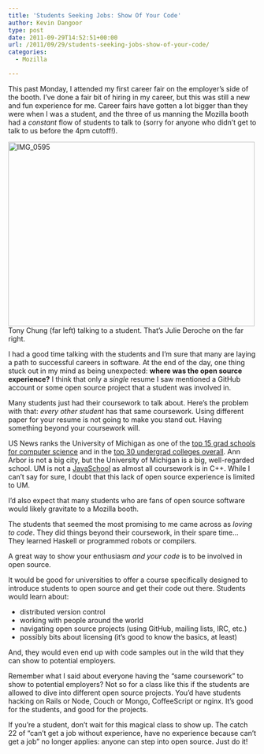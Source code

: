 ```yaml
---
title: 'Students Seeking Jobs: Show Of Your Code'
author: Kevin Dangoor
type: post
date: 2011-09-29T14:52:51+00:00
url: /2011/09/29/students-seeking-jobs-show-of-your-code/
categories:
  - Mozilla

---
```

This past Monday, I attended my first career fair on the employer&#8217;s side of the booth. I&#8217;ve done a fair bit of hiring in my career, but this was still a new and fun experience for me. Career fairs have gotten a lot bigger than they were when I was a student, and the three of us manning the Mozilla booth had a _constant_ flow of students to talk to (sorry for anyone who didn&#8217;t get to talk to us before the 4pm cutoff!).

[<img src="http://farm7.static.flickr.com/6178/6189125004_a938f03dfe.jpg" width="500" height="374" alt="IMG_0595" />][1]  
Tony Chung (far left) talking to a student. That&#8217;s Julie Deroche on the far right.

I had a good time talking with the students and I&#8217;m sure that many are laying a path to successful careers in software. At the end of the day, one thing stuck out in my mind as being unexpected: **where was the open source experience?** I think that only a _single_ resume I saw mentioned a GitHub account or some open source project that a student was involved in.

Many students just had their coursework to talk about. Here&#8217;s the problem with that: _every other student_ has that same coursework. Using different paper for your resume is not going to make you stand out. Having something beyond your coursework will.

US News ranks the University of Michigan as one of the [top 15 grad schools for computer science][2] and in the [top 30 undergrad colleges overall][3]. Ann Arbor is not a big city, but the University of Michigan is a big, well-regarded school. UM is not a [JavaSchool][4] as almost all coursework is in C++. While I can&#8217;t say for sure, I doubt that this lack of open source experience is limited to UM.

I&#8217;d also expect that many students who are fans of open source software would likely gravitate to a Mozilla booth.

The students that seemed the most promising to me came across as _loving to code_. They did things beyond their coursework, in their spare time&#8230; They learned Haskell or programmed robots or compilers.

A great way to show your enthusiasm _and your code_ is to be involved in open source.

It would be good for universities to offer a course specifically designed to introduce students to open source and get their code out there. Students would learn about:

  * distributed version control
  * working with people around the world
  * navigating open source projects (using GitHub, mailing lists, IRC, etc.)
  * possibly bits about licensing (it&#8217;s good to know the basics, at least)

And, they would even end up with code samples out in the wild that they can show to potential employers.

Remember what I said about everyone having the &#8220;same coursework&#8221; to show to potential employers? Not so for a class like this if the students are allowed to dive into different open source projects. You&#8217;d have students hacking on Rails or Node, Couch or Mongo, CoffeeScript or nginx. It&#8217;s good for the students, and good for the projects.

If you&#8217;re a student, don&#8217;t wait for this magical class to show up. The catch 22 of &#8220;can&#8217;t get a job without experience, have no experience because can&#8217;t get a job&#8221; no longer applies: anyone can step into open source. Just do it!

 [1]: http://www.flickr.com/photos/98435217@N00/6189125004/ "IMG_0595 by tazzzzz, on Flickr"
 [2]: http://www.usnewsuniversitydirectory.com/graduate-schools/sciences/computer-science.aspx?page=2
 [3]: http://www.usnewsuniversitydirectory.com/undergraduate-colleges/national-universities.aspx?page=3
 [4]: http://www.joelonsoftware.com/articles/ThePerilsofJavaSchools.html